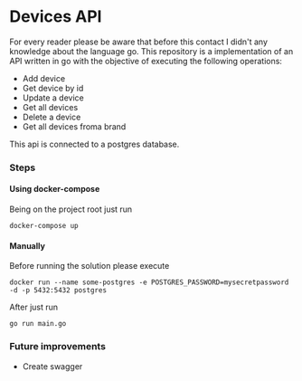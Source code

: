 # Devices API

For every reader please be aware that before this contact I didn't any knowledge about the language go.
This repository is a implementation of an API written in go with the objective of executing the following operations:

 - Add device
 - Get device by id
 - Update a device
 - Get all devices
 - Delete a device
 - Get all devices froma brand

This api is connected to a postgres database.

### Steps
#### Using docker-compose
Being on the project root just run

    docker-compose up

#### Manually
Before running the solution please execute

    docker run --name some-postgres -e POSTGRES_PASSWORD=mysecretpassword -d -p 5432:5432 postgres

After just run

    go run main.go

### Future improvements

 - Create swagger 